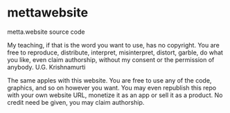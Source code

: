 # mettawebsite
metta.website source code

My teaching, if that is the word you want to use, has no copyright. You are free to reproduce, distribute, interpret, misinterpret, distort, garble, do what you like, even claim  authorship, without my consent or the permission of anybody.
U.G. Krishnamurti

The same apples with this website. You are free to use any of the code, graphics, and so on however you want. You may even republish this repo with your own website URL, monetize it as an app or sell it as a product. No credit need be given, you may claim authorship.
